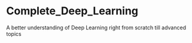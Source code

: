 # Complete_Deep_Learning
A better understanding of Deep Learning right from scratch till advanced topics
